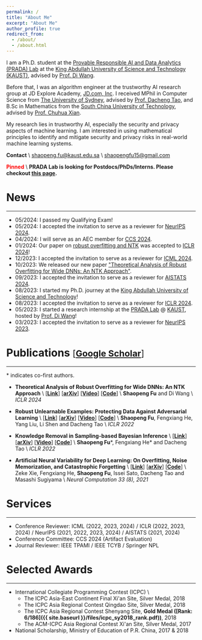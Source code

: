 ```yaml
---
permalink: /
title: "About Me"
excerpt: "About Me"
author_profile: true
redirect_from: 
  - /about/
  - /about.html
---
```


<!--I am currently a remote research intern in the [Provable Responsible AI and Data Analytics (PRADA) Lab](http://www.pradalab.org/) at the [King Abdullah University of Science and Technology (KAUST)](https://www.kaust.edu.sa/), under the supervision of Prof. [Di Wang](https://shao3wangdi.github.io/).-->

I am a Ph.D. student at the [Provable Responsible AI and Data Analytics (PRADA) Lab](http://www.pradalab.org/) at the [King Abdullah University of Science and Technology (KAUST)](https://www.kaust.edu.sa/), advised by [Prof. Di Wang](https://shao3wangdi.github.io/).

Before that, I was an algorithm engineer at the trustworthy AI research group at JD Explore Academy, [JD.com, Inc](https://corporate.jd.com/).
I received MPhil in Computer Science from [The University of Sydney](https://www.sydney.edu.au/), advised by [Prof. Dacheng Tao](https://scholar.google.com/citations?user=RwlJNLcAAAAJ), and B.Sc in Mathematics from the [South China University of Technology](https://www.scut.edu.cn/en/), advised by [Prof. Chuhua Xian](https://chuhuaxian.github.io/).


My research lies in trustworthy AI, especially the security and privacy aspects of machine learning.
I am interested in using mathematical principles to identify and mitigate security and privacy risks in real-world machine learning systems.


**Contact** \\
[shaopeng.fu@kaust.edu.sa](mailto:shaopeng.fu@kaust.edu.sa) \\
[shaopengfu15@gmail.com](mailto:shaopengfu15@gmail.com)


<!--~~**I am currently looking for a PhD position. If you are interested, please do not hesitate to drop me an email ([shaopengfu15@gmail.com](mailto:shaopengfu15@gmail.com))!**~~-->
<!--drop me an email (shaopengfu15 [at] gmail [dot] com)!**-->


<span style="color:red"> **Pinned** </span> \\
**PRADA Lab is looking for Postdocs/PhDs/Interns. Please checkout [this page](https://shao3wangdi.github.io/).**



# News
---
- 05/2024: I passed my Qualifying Exam!
- 05/2024: I accepted the invitation to serve as a reviewer for [NeurIPS 2024](https://openreview.net/group?id=NeurIPS.cc/2024/Conference).
- 04/2024: I will serve as an AEC member for [CCS 2024](https://www.sigsac.org/ccs/CCS2024/).
- 01/2024: Our paper on [robust overfitting and NTK](https://openreview.net/forum?id=1op5YGZu8X) was accepted to [ICLR 2024](https://openreview.net/group?id=ICLR.cc/2024/Conference)!
- 12/2023: I accepted the invitation to serve as a reviewer for [ICML 2024](https://openreview.net/group?id=ICML.cc/2024/Conference).
- 10/2023: We released our new paper ["Theoretical Analysis of Robust Overfitting for Wide DNNs: An NTK Approach"](https://arxiv.org/abs/2310.06112).
- 09/2023: I accepted the invitation to serve as a reviewer for [AISTATS 2024](https://aistats.org/aistats2024/).
- 08/2023: I started my Ph.D. journey at the [King Abdullah University of Science and Technology](https://www.kaust.edu.sa/)!
- 08/2023: I accepted the invitation to serve as a reviewer for [ICLR 2024](https://openreview.net/group?id=ICLR.cc/2024/Conference).
- 05/2023: I started a research internship at the [PRADA Lab](http://www.pradalab.org/) @ [KAUST](https://www.kaust.edu.sa/), hosted by [Prof. Di Wang](https://shao3wangdi.github.io/)!
- 03/2023: I accepted the invitation to serve as a reviewer for [NeurIPS 2023](https://openreview.net/group?id=NeurIPS.cc/2023/Conference).
<div style="display:none">
- 12/2022: I accepted the invitation to serve as a reviewer for [ICML 2023](https://openreview.net/group?id=ICML.cc/2023/Conference).
- 07/2022: I accepted the invitation to serve as a reviewer for [ICLR 2023](https://openreview.net/group?id=ICLR.cc/2023/Conference).
- 03/2022: I accepted the invitation to serve as a reviewer for [NeurIPS 2022](https://openreview.net/group?id=NeurIPS.cc/2022/Conference).
- 01/2022: Two papers were accepted to [ICLR 2022](https://openreview.net/group?id=ICLR.cc/2022/Conference)!
</div>



# Publications <small><span style="font-weight:normal;">[</span></small>[<small>Google Scholar</small>](https://scholar.google.com/citations?user=i7cWm4gAAAAJ)<small><span style="font-weight:normal;">]</span></small>
---

\* indicates co-first authors.
- **Theoretical Analysis of Robust Overfitting for Wide DNNs: An NTK Approach** \\
  [[**Link**](https://openreview.net/forum?id=1op5YGZu8X)]
  [[**arXiv**](https://arxiv.org/abs/2310.06112)]
  [[**Video**](https://iclr.cc/virtual/2024/poster/19570)]
  [[**Code**](https://github.com/fshp971/adv-ntk)] \\
  **Shaopeng Fu** and Di Wang \\
  *ICLR 2024*

- **Robust Unlearnable Examples: Protecting Data Against Adversarial Learning** \\
  [[**Link**](https://openreview.net/forum?id=baUQQPwQiAg)]
  [[**arXiv**](https://arxiv.org/abs/2203.14533)]
  [[**Video**](https://iclr.cc/virtual/2022/poster/6035)]
  [[**Code**](https://github.com/fshp971/robust-unlearnable-examples)] \\
  **Shaopeng Fu**, Fengxiang He, Yang Liu, Li Shen and Dacheng Tao \\
  *ICLR 2022*

- **Knowledge Removal in Sampling-based Bayesian Inference** \\
  [[**Link**](https://openreview.net/forum?id=dTqOcTUOQO)]
  [[**arXiv**](https://arxiv.org/abs/2203.12964)]
  [[**Video**](https://iclr.cc/virtual/2022/poster/6020)]
  [[**Code**](https://github.com/fshp971/mcmc-unlearning)] \\
  **Shaopeng Fu**\*, Fengxiang He\* and Dacheng Tao \\
  *ICLR 2022*

- **Artificial Neural Variability for Deep Learning: On Overfitting, Noise Memorization, and Catastrophic Forgetting** \\
  [[**Link**](https://doi.org/10.1162/neco_a_01403)]
  [[**arXiv**](https://arxiv.org/abs/2011.06220)]
  [[**Code**](https://github.com/zeke-xie/artificial-neural-variability-for-deep-learning)] \\
  Zeke Xie, Fengxiang He, **Shaopeng Fu**, Issei Sato, Dacheng Tao and Masashi Sugiyama \\
  *Neural Computation 33 (8), 2021*

<!--- - **Robustness, Privacy, and Generalization of Adversarial Training** \\
  [[**arXiv**](https://arxiv.org/abs/2012.13573)]
  [[**Code**](https://github.com/fshp971/RPG)] \\
  Fengxiang He\*, **Shaopeng Fu**\*, Bohan Wang\* and Dacheng Tao \\
  *arXiv preprint 2020*--->



# Services
---
- Conference Reviewer: ICML (2022, 2023, 2024) / ICLR (2022, 2023, 2024) / NeurIPS (2021, 2022, 2023, 2024) / AISTATS (2021, 2024)
- Conference Committee: CCS 2024 (Artifact Evaluation)
- Journal Reviewer: IEEE TPAMI / IEEE TCYB / Springer NPL


# Selected Awards
---
- International Collegiate Programming Contest (ICPC) \\
  - The ICPC Asia-East Continent Final Xi'an Site, Silver Medal, 2018
  - The ICPC Asia Regional Contest Qingdao Site, Silver Medal, 2018
  - The ICPC Asia Regional Contest Shenyang Site, **Gold Medal ([Rank: 6/186]({{ site.baseurl }}/files/icpc_sy2018_rank.pdf))**, 2018
  - The ACM-ICPC Asia Regional Contest Xi'an Site, Silver Medal, 2017
- National Scholarship, Ministry of Education of P.R. China, 2017 & 2018

<!--  - The ICPC Asia Regional Contest Shenyang Site, **Gold Medal ([Rank: 6/186](https://icpc.global/regionals/finder/shenyang-2018/standings))**, 2018-->
